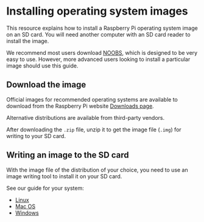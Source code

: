 # Installing operating system images

This resource explains how to install a Raspberry Pi operating system image on an SD card. You will need another computer with an SD card reader to install the image.

We recommend most users download [NOOBS](../noobs.md), which is designed to be very easy to use. However, more advanced users looking to install a particular image should use this guide.

## Download the image

Official images for recommended operating systems are available to download from the Raspberry Pi website [Downloads page](http://www.raspberrypi.org/downloads/).

Alternative distributions are available from third-party vendors.

After downloading the `.zip` file, unzip it to get the image file (`.img`) for writing to your SD card.

## Writing an image to the SD card

With the image file of the distribution of your choice, you need to use an image writing tool to install it on your SD card.

See our guide for your system:

- [Linux](linux.md)
- [Mac OS](mac.md)
- [Windows](windows.md)
